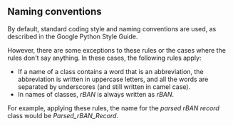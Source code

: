 ## Naming conventions
By default, standard coding style and naming conventions are used, as described in the Google Python Style Guide.

However, there are some exceptions to these rules or the cases where the rules don't say anything. 
In these cases, the following rules apply:
- If a name of a class contains a word that is an abbreviation, the abbreviation is written in uppercase letters, and all the words are separated by underscores (and still written in camel case). 
- In names of classes, *rBAN* is always written as *rBAN*.
 
For example, applying these rules, the name for the *parsed rBAN record* class would be *Parsed_rBAN_Record*.